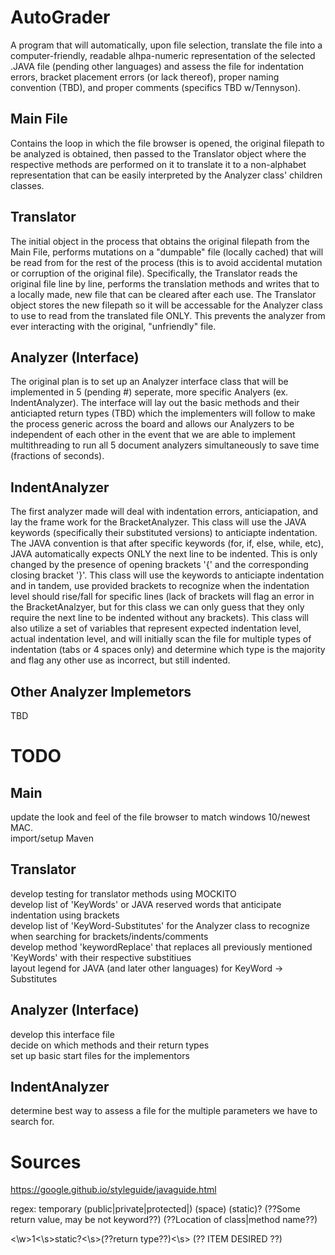 # AutoGrader

A program that will automatically, upon file selection, translate the file into a computer-friendly, readable alhpa-numeric representation 
of the selected .JAVA file (pending other languages) and assess the file for indentation errors, bracket placement errors (or lack thereof),
proper naming convention (TBD), and proper comments (specifics TBD w/Tennyson).

## Main File

Contains the loop in which the file browser is opened, the original filepath to be analyzed is obtained, then passed to the Translator object where
the respective methods are performed on it to translate it to a non-alphabet representation that can be easily interpreted by the Analyzer class' 
children classes.

## Translator

The initial object in the process that obtains the original filepath from the Main File, performs mutations on a "dumpable" file (locally cached)
that will be read from for the rest of the process (this is to avoid accidental mutation or corruption of the original file). Specifically, the 
Translator reads the original file line by line, performs the translation methods and writes that to a locally made, new file that can be cleared 
after each use. The Translator object stores the new filepath so it will be accessable for the Analyzer class to use to read from the translated file
ONLY. This prevents the analyzer from ever interacting with the original, "unfriendly" file.

## Analyzer (Interface)

The original plan is to set up an Analyzer interface class that will be implemented in 5 (pending #) seperate, more specific Analyers 
(ex. IndentAnalyzer). The interface will lay out the basic methods and their anticiapted return types (TBD) which the implementers will follow
to make the process generic across the board and allows our Analyzers to be independent of each other in the event that we are able to implement
multithreading to run all 5 document analyzers simultaneously to save time (fractions of seconds).

## IndentAnalyzer

The first analyzer made will deal with indentation errors, anticiapation, and lay the frame work for the BracketAnalyzer. This class will use the 
JAVA keywords (specifically their substituted versions) to anticiapte indentation. The JAVA convention is that after specific keywords 
(for, if, else, while, etc), JAVA automatically expects ONLY the next line to be indented. This is only changed by the presence of opening brackets '{'
and the corresponding closing bracket '}'. This class will use the keywords to anticiapte indentation and in tandem, use provided brackets to recognize
when the indentation level should rise/fall for specific lines (lack of brackets will flag an error in the BracketAnalzyer, but for this class we can only
guess that they only require the next line to be indented without any brackets). This class will also utilize a set of variables that represent 
expected indentation level, actual indentation level, and will initially scan the file for multiple types of indentation (tabs or 4 spaces only) and
determine which type is the majority and flag any other use as incorrect, but still indented.

## Other Analyzer Implemetors

TBD



# TODO

## Main
update the look and feel of the file browser to match windows 10/newest MAC. <br />
import/setup Maven <br />

## Translator
develop testing for translator methods using MOCKITO <br />
develop list of 'KeyWords' or JAVA reserved words that anticipate indentation using brackets <br />
develop list of 'KeyWord-Substitutes' for the Analyzer class to recognize when searching for brackets/indents/comments <br />
develop method 'keywordReplace' that replaces all previously mentioned 'KeyWords' with their respective substitiues <br />
layout legend for JAVA (and later other languages) for KeyWord -> Substitutes <br />

## Analyzer (Interface)
develop this interface file <br />
decide on which methods and their return types <br />
set up basic start files for the implementors <br />

## IndentAnalyzer
determine best way to assess a file for the multiple parameters we have to search for. <br />


# Sources
https://google.github.io/styleguide/javaguide.html <br />


regex: temporary
(public|private|protected|) (space) (static)? (??Some return value, may be not keyword??) (??Location of class|method name??)


<\\w>1<\\s>static?<\\s>(??return type??)<\\s> (?? ITEM DESIRED ??)
